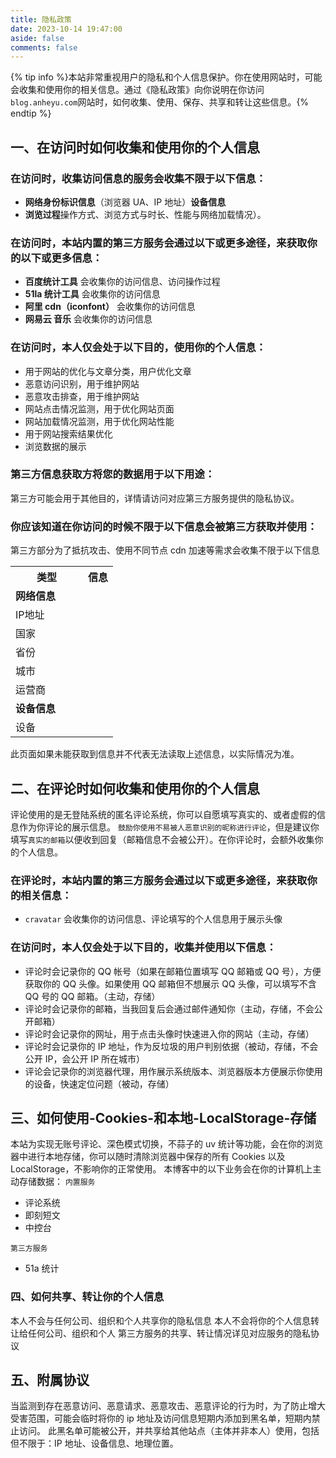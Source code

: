 ```yaml
---
title: 隐私政策
date: 2023-10-14 19:47:00
aside: false
comments: false
---
```

{% tip info %}本站非常重视用户的隐私和个人信息保护。你在使用网站时，可能会收集和使用你的相关信息。通过《隐私政策》向你说明在你访问 `blog.anheyu.com`网站时，如何收集、使用、保存、共享和转让这些信息。{% endtip %}

## 一、在访问时如何收集和使用你的个人信息
### 在访问时，收集访问信息的服务会收集不限于以下信息：
- <b>网络身份标识信息</b>（浏览器 UA、IP 地址）<b>设备信息</b>
- <b>浏览过程</b>操作方式、浏览方式与时长、性能与网络加载情况）。
### 在访问时，本站内置的第三方服务会通过以下或更多途径，来获取你的以下或更多信息：
- <b>百度统计工具</b> 会收集你的访问信息、访问操作过程
- <b>51la 统计工具</b> 会收集你的访问信息
- <b>阿里 cdn（iconfont）</b> 会收集你的访问信息
- <b>网易云 音乐</b> 会收集你的访问信息
### 在访问时，本人仅会处于以下目的，使用你的个人信息：
- 用于网站的优化与文章分类，用户优化文章
- 恶意访问识别，用于维护网站
- 恶意攻击排查，用于维护网站
- 网站点击情况监测，用于优化网站页面
- 网站加载情况监测，用于优化网站性能
- 用于网站搜索结果优化
- 浏览数据的展示
### 第三方信息获取方将您的数据用于以下用途：
第三方可能会用于其他目的，详情请访问对应第三方服务提供的隐私协议。
### 你应该知道在你访问的时候不限于以下信息会被第三方获取并使用：
第三方部分为了抵抗攻击、使用不同节点 cdn 加速等需求会收集不限于以下信息

<table>
  <tr>
    <th>类型<div style="width:100px"></div></th>
    <th>信息</th>
  </tr>
  <tr>
    <td td="" colspan="2"><b>网络信息</b></td>
  </tr>
  <tr>
    <td>IP地址</td>
    <td><div id="userAgentIp"></div></td>
  </tr>
  <tr>
    <td>国家</td>
    <td><div id="userAgentCountry"></div></td>
  </tr>
  <tr>
    <td>省份</td>
    <td><div id="userAgentRegion"></div></td>
  </tr>
  <tr>
    <td>城市</td>
    <td><div id="userAgentCity"></div></td>
  </tr>
  <tr>
    <td>运营商</td>
    <td><div id="userAgentIsp"></div></td>
  </tr>
  <tr>
    <td td="" colspan="2"><b>设备信息</b></td>
  </tr>
  <tr>
    <td>设备</td>
    <td><div id="userAgentDevice"></div></td>
  </tr>
</table>
<div style="color:var(--anzhiyu-gray);font-size:14px">此页面如果未能获取到信息并不代表无法读取上述信息，以实际情况为准。</div>

## 二、在评论时如何收集和使用你的个人信息
评论使用的是无登陆系统的匿名评论系统，你可以自愿填写真实的、或者虚假的信息作为你评论的展示信息。
`鼓励你使用不易被人恶意识别的昵称进行评论`，但是建议你填写`真实的邮箱`以便收到回复（邮箱信息不会被公开）。在你评论时，会额外收集你的个人信息。
### 在评论时，本站内置的第三方服务会通过以下或更多途径，来获取你的相关信息：
- `cravatar` 会收集你的访问信息、评论填写的个人信息用于展示头像
### 在访问时，本人仅会处于以下目的，收集并使用以下信息：
- 评论时会记录你的 QQ 帐号（如果在邮箱位置填写 QQ 邮箱或 QQ 号），方便获取你的 QQ 头像。如果使用 QQ 邮箱但不想展示 QQ 头像，可以填写不含 QQ 号的 QQ 邮箱。（主动，存储）
- 评论时会记录你的邮箱，当我回复后会通过邮件通知你（主动，存储，不会公开邮箱）
- 评论时会记录你的网址，用于点击头像时快速进入你的网站（主动，存储）
- 评论时会记录你的 IP 地址，作为反垃圾的用户判别依据（被动，存储，不会公开 IP，会公开 IP 所在城市）
- 评论会记录你的浏览器代理，用作展示系统版本、浏览器版本方便展示你使用的设备，快速定位问题（被动，存储）
## 三、如何使用-Cookies-和本地-LocalStorage-存储
本站为实现无账号评论、深色模式切换，不蒜子的 uv 统计等功能，会在你的浏览器中进行本地存储，你可以随时清除浏览器中保存的所有 Cookies 以及 LocalStorage，不影响你的正常使用。
本博客中的以下业务会在你的计算机上主动存储数据：
`内置服务`
- 评论系统
- 即刻短文
- 中控台

`第三方服务`
- 51a 统计
### 四、如何共享、转让你的个人信息
本人不会与任何公司、组织和个人共享你的隐私信息
本人不会将你的个人信息转让给任何公司、组织和个人
第三方服务的共享、转让情况详见对应服务的隐私协议
## 五、附属协议
当监测到存在恶意访问、恶意请求、恶意攻击、恶意评论的行为时，为了防止增大受害范围，可能会临时将你的 ip 地址及访问信息短期内添加到黑名单，短期内禁止访问。
此黑名单可能被公开，并共享给其他站点（主体并非本人）使用，包括但不限于：IP 地址、设备信息、地理位置。
<script>// 获取ip
function getIpInfo(){
  var fetchUrl = "https://api.qjqq.cn/api/Local"
  fetch(fetchUrl)
    .then(res => res.json())
    .then(json =>{
      var country = json.country;
      var ip = json.ip;
      var province = json.province;
      var city = json.city;
      var isp = json.isp;
      document.getElementById("userAgentIp").innerHTML = ip;
      document.getElementById("userAgentCountry").innerHTML = json.data.country;
      document.getElementById("userAgentRegion").innerHTML = json.data.prov;
      document.getElementById("userAgentCity").innerHTML = json.data.city;
      document.getElementById("userAgentIsp").innerHTML = json.data.isp;
      var uaInfo = navigator.userAgent;
      document.getElementById("userAgentDevice").innerHTML = uaInfo;
    })
}
getIpInfo()
</script>